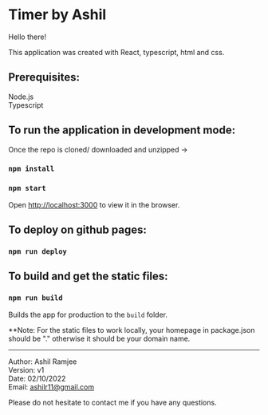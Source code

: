 # Timer by Ashil

Hello there!

This application was created with React, typescript, html and css.

## Prerequisites:

Node.js\
Typescript

## To run the application in development mode:

Once the repo is cloned/ downloaded and unzipped ->

### `npm install`

### `npm start`

Open [http://localhost:3000](http://localhost:3000) to view it in the browser.

## To deploy on github pages:

### `npm run deploy`

## To build and get the static files:

### `npm run build`

Builds the app for production to the `build` folder.

\*\*Note: For the static files to work locally, your homepage in package.json should be "." otherwise it should be your domain name.

---

Author: Ashil Ramjee\
Version: v1\
Date: 02/10/2022\
Email: ashilr11@gmail.com

Please do not hesitate to contact me if you have any questions.
